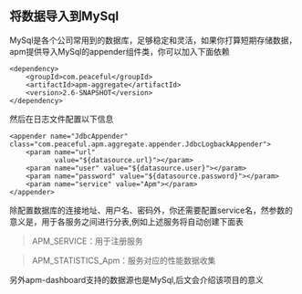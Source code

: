 将数据导入到MySql
------------
MySql是各个公司常用到的数据库，足够稳定和灵活，如果你打算短期存储数据，apm提供导入MySql的appender组件类，你可以加入下面依赖

```
<dependency>
    <groupId>com.peaceful</groupId>
    <artifactId>apm-aggregate</artifactId>
    <version>2.6-SNAPSHOT</version>
</dependency>
```
然后在日志文件配置以下信息

```
<appender name="JdbcAppender" class="com.peaceful.apm.aggregate.appender.JdbcLogbackAppender">
    <param name="url"
           value="${datasource.url}"></param>
    <param name="user" value="${datasource.user}"></param>
    <param name="password" value="${datasource.password}"></param>
    <param name="service" value="Apm"></param>
</appender>

```
除配置数据库的连接地址、用户名、密码外，你还需要配置service名，然参数的意义是，用于各服务之间进行分表,例如上述服务将自动创建下面表

> APM_SERVICE：用于注册服务

> APM_STATISTICS_Apm：服务对应的性能数据收集
  
另外apm-dashboard支持的数据源也是MySql,后文会介绍该项目的意义  


